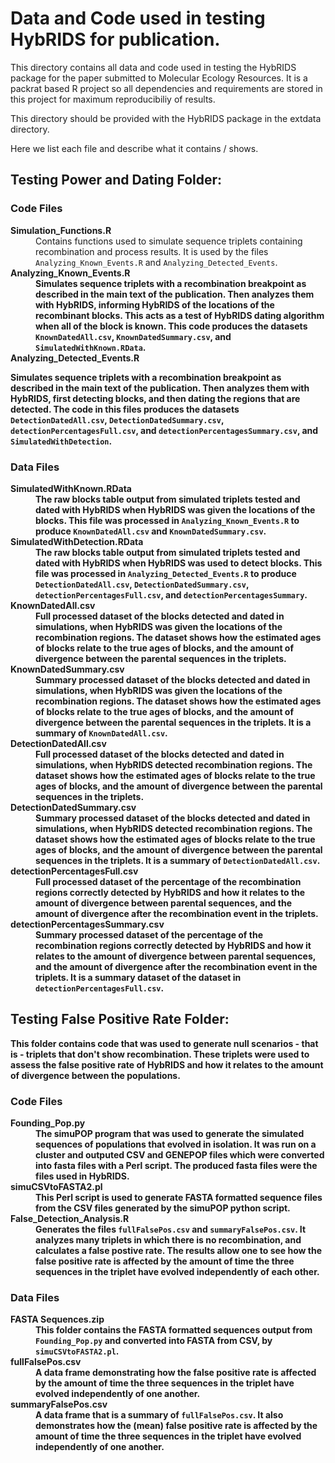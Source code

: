 # Data and Code used in testing HybRIDS for publication.

This directory contains all data and code used in testing the HybRIDS package for the paper submitted to
Molecular Ecology Resources. It is a packrat based R project so all dependencies and requirements are stored in this project for maximum reproducibiliy of results.

This directory should be provided with the HybRIDS package in the extdata directory.

Here we list each file and describe what it contains / shows.

## Testing Power and Dating Folder:

### Code Files
<dl>
<dt><strong>Simulation_Functions.R</strong></dt>
<dd>Contains functions used to simulate sequence triplets containing recombination and process results. It is used by the files <code>Analyzing_Known_Events.R</code> and <code>Analyzing_Detected_Events</code>.</dd>
<dt><strong>Analyzing_Known_Events.R<strong></dt>
<dd>Simulates sequence triplets with a recombination breakpoint as described in the main text of the publication.
Then analyzes them with HybRIDS, informing HybRIDS of the locations of the recombinant blocks. This acts as a test of HybRIDS dating algorithm when all of the block is known. This code produces the datasets <code>KnownDatedAll.csv</code>, <code>KnownDatedSummary.csv</code>, and <code>SimulatedWithKnown.RData</code>.</dd>
  
<dt><strong>Analyzing_Detected_Events.R</strong></dt>
<dl>Simulates sequence triplets with a recombination breakpoint as described in the main text of the publication.
Then analyzes them with HybRIDS, first detecting blocks, and then dating the regions that are detected.
The code in this files produces the datasets <code>DetectionDatedAll.csv</code>, <code>DetectionDatedSummary.csv</code>, <code>detectionPercentagesFull.csv</code>, and <code>detectionPercentagesSummary.csv</code>, 
and <code>SimulatedWithDetection</code>.</dd>
</dl>
  
### Data Files
<dl>
<dt><strong>SimulatedWithKnown.RData<strong></dt>
<dd>The raw blocks table output from simulated triplets tested and dated with HybRIDS when HybRIDS was given the locations of the blocks. This file was processed in <code>Analyzing_Known_Events.R</code> to produce <code>KnownDatedAll.csv</code> and
<code>KnownDatedSummary.csv</code>.</dd>

<dt><strong>SimulatedWithDetection.RData<strong></dt>
<dd>The raw blocks table output from simulated triplets tested and dated with HybRIDS when HybRIDS was used to detect
blocks. This file was processed in <code>Analyzing_Detected_Events.R</code> to produce <code>DetectionDatedAll.csv</code>,
<code>DetectionDatedSummary.csv</code>, <code>detectionPercentagesFull.csv</code>, and <code>detectionPercentagesSummary</code>.</dd>
  
<dt><strong>KnownDatedAll.csv<strong></dt>
<dd>Full processed dataset of the blocks detected and dated in simulations, when HybRIDS was given the locations of 
the recombination regions. The dataset shows how the estimated ages of blocks relate to the true ages of blocks,
and the amount of divergence between the parental sequences in the triplets.</dd>
  
<dt><strong>KnownDatedSummary.csv<strong></dt>
<dd>Summary processed dataset of the blocks detected and dated in simulations, when HybRIDS was given the locations of 
the recombination regions. The dataset shows how the estimated ages of blocks relate to the true ages of blocks,
and the amount of divergence between the parental sequences in the triplets. It is a summary of <code>KnownDatedAll.csv</code>.</dd>
  
<dt><strong>DetectionDatedAll.csv<strong></dt>
<dd>Full processed dataset of the blocks detected and dated in simulations, when HybRIDS detected recombination regions.
The dataset shows how the estimated ages of blocks relate to the true ages of blocks, and the amount of divergence
between the parental sequences in the triplets.</dd>
  
<dt><strong>DetectionDatedSummary.csv<strong></dt>
<dd>Summary processed dataset of the blocks detected and dated in simulations, when HybRIDS detected recombination
regions.
The dataset shows how the estimated ages of blocks relate to the true ages of blocks, and the amount of divergence
between the parental sequences in the triplets. It is a summary of <code>DetectionDatedAll.csv</code>.</dd>
   
<dt><strong>detectionPercentagesFull.csv<strong></dt>
<dd>Full processed dataset of the percentage of the recombination regions correctly detected by HybRIDS and how it relates to the amount of divergence between parental sequences, and the amount of divergence after the recombination
event in the triplets.</dd>
  
<dt><strong>detectionPercentagesSummary.csv<strong></dt>
<dd>Summary processed dataset of the percentage of the recombination regions correctly detected by HybRIDS and how it
relates to the amount of divergence between parental sequences, and the amount of divergence after the recombination
event in the triplets. It is a summary dataset of the dataset in <code>detectionPercentagesFull.csv</code>.</dd>
</dl>
  
## Testing False Positive Rate Folder:

This folder contains code that was used to generate null scenarios - that is - triplets that don't show recombination.
These triplets were used to assess the false positive rate of HybRIDS and how it relates to the amount of divergence between the populations.

### Code Files
<dl>
<dt><strong>Founding_Pop.py<strong></dt>
<dd>The simuPOP program that was used to generate the simulated sequences of populations that evolved in isolation.
It was run on a cluster and outputed CSV and GENEPOP files which were converted into fasta files with a Perl script.
The produced fasta files were the files used in HybRIDS.</dd>

<dt><strong>simuCSVtoFASTA2.pl<strong></dt>
<dd>This Perl script is used to generate FASTA formatted sequence files from the CSV files generated by the simuPOP
python script.</dd>
  
<dt><strong>False_Detection_Analysis.R<strong></dt>
<dd>Generates the files <code>fullFalsePos.csv</code> and <code>summaryFalsePos.csv</code>. It analyzes many triplets in which there is no
recombination, and calculates a false postive rate. The results allow one to see how the false positive rate is
affected by the amount of time the three sequences in the triplet have evolved independently of each other.</dd>
</dl>
    
### Data Files
<dl>
<dt><strong>FASTA Sequences.zip<strong></dt>
<dd>This folder contains the FASTA formatted sequences output from <code>Founding_Pop.py</code> and converted into FASTA from 
CSV, by <code>simuCSVtoFASTA2.pl</code>.</dd>
  
<dt><strong>fullFalsePos.csv<strong></dt>
<dd>A data frame demonstrating how the false positive rate is affected by the amount of time the three sequences in the
triplet have evolved independently of one another.</dd>
  
<dt><strong>summaryFalsePos.csv<strong></dt>
<dd>A data frame that is a summary of <code>fullFalsePos.csv</code>. It also demonstrates how the (mean) false positive rate is
affected by the amount of time the three sequences in the triplet have evolved independently of one another.</dd>
</dl>
  

  



